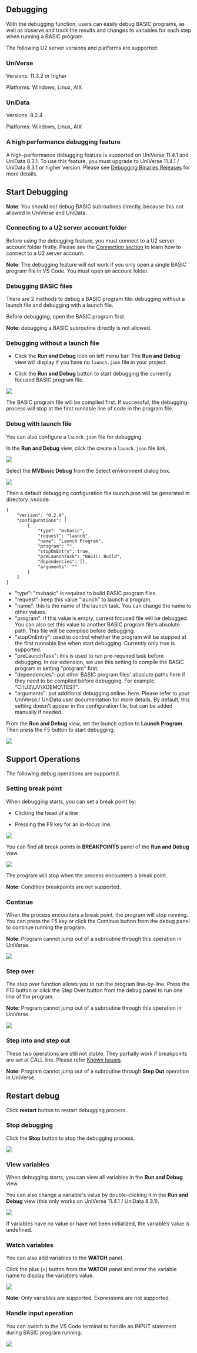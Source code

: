 ## Debugging

With the debugging function, users can easily debug BASIC programs, as well as observe and track the results and changes to variables for each step when running a BASIC program. 

The following U2 server versions and platforms are supported:

### UniVerse

Versions: 11.3.2 or higher

Platforms: Windows, Linux, AIX

### UniData

Versions: 8.2.4

Platforms: Windows, Linux, AIX

### A high performance debugging feature

A high-performance debugging feature is supported on UniVerse 11.4.1 and UniData 8.3.1. To use this feature, you must upgrade to UniVerse 11.4.1 / UniData 8.3.1 or higher version. Please see [Debugging Binaries Releases](./DAPRelease.md) for more details.

## Start Debugging

**Note**: You should not debug BASIC subroutines directly, because this not allowed in UniVerse and UniData.

### Connecting to a U2 server account folder

Before using the debugging feature, you must connect to a U2 server account folder firstly. Please see the [Connection section](./Connection.md) to learn how to connect to a U2 server account.

**Note**: The debugging feature will not work if you only open a single BASIC program file in VS Code. You must open an account folder.

### Debugging BASIC files

There are 2 methods to debug a BASIC program file: debugging without a launch file and debugging with a launch file.

Before debugging, open the BASIC program first.

**Note**: debugging a BASIC subroutine directly is not allowed.

### Debugging without a launch file

 - Click the **Run and Debug** icon on left menu bar. The **Run and Debug** view will display if you have no `launch.json` file in your project.

 - Click the **Run and Debug** button to start debugging the currently focused BASIC program file. 

![](../img/run_and_debug.png)

The BASIC program file will be compiled first. If successful, the debugging process will stop at the first runnable line of code in the program file.

### Debug with launch file

You can also configure a `launch.json` file for debugging.

In the **Run and Debug** view, click the create a `launch.json` file link. 

![](../img/debug_launch_file.png)

Select the **MVBasic Debug** from the Select environment dialog box.

![](../img/debug_type.png)

Then a default debugging configuration file launch.json will be generated in directory .vscode.

```
{
    "version": "0.2.0",
    "configurations": [
        {
            "type": "mvbasic",
            "request": "launch",
            "name": "Launch Program",
            "program": "",
            "stopOnEntry": true,
            "preLaunchTask": "BASIC: Build",
            "dependencies": [], 
            "arguments": ""
        }
    ]
}
```

 - "type": "mvbasic" is required to build BASIC program files.
 - "request": keep this value "launch" to launch a program.
 - "name": this is the name of the launch task. You can change the name to other values.
 - "program": if this value is empty, current focused file will be debugged. You can also set this value to another BASIC program file's absolute path. This file will be compiled before debugging.
 - "stopOnEntry": used to control whether the program will be stopped at the first runnable line when start debugging. Currently only true is supported.
 - "preLaunchTask": this is used to run pre-required task before debugging. In our extension, we use this setting to compile the BASIC program in setting "program" first.
 - "dependencies": put other BASIC program files' absolute paths here if they need to be compiled before debugging. For example, "C:\U2\UV\XDEMO\TEST". 
 - "arguments": put additional debugging online· here. Please refer to your UniVerse / UniData user documentation for more details. By default, this setting doesn’t appear in the configuration file, but can be added manually if needed.

From the **Run and Debug** view, set the launch option to **Launch Program**. Then press the F5 button to start debugging. 

![](../img/debug_launch_program.png)

## Support Operations

The following debug operations are supported.

### Setting break point

When debugging starts, you can set a break point by:

 - Clicking the  head of a line

 - Pressing the F9 key for an in-focus line.

![](../img/debug_set_breakpoint.png)

You can find all break points in **BREAKPOINTS** panel of the **Run and Debug** view.

![](../img/debug_breakpoints_view.png)

The program will stop when the process encounters a break point.

**Note**: Condition breakpoints are not supported.

### Continue

When the process encounters a break point, the program will stop running. You can press the F5 key or click the Continue button from the debug panel to continue running the program. 

**Note**: Program cannot jump out of a subroutine through this operation in UniVerse.

![](../img/debug_continue.png)

### Step over

The step over function allows you to run the program line-by-line. Press the F10 button or click the Step Over button from the debug panel to run one line of the program.

**Note**: Program cannot jump out of a subroutine through this operation in UniVerse.

![](../img/debug_step_over.png)

### Step into and step out

These two operations are still not stable. They partially work if breakpoints are set at CALL line. Please refer [Known Issues](./KnownIssues.md).

**Note**: Program cannot jump out of a subroutine through **Step Out** operation in UniVerse.

## Restart debug

Click **restart** button to restart debugging process.

### Stop debugging

Click the **Stop** button to stop the debugging process.

![](../img/debug_stop.png)

### View variables

When debugging starts, you can view all variables in the **Run and Debug** view. 

You can also change a variable's value by double-clicking it in the **Run and Debug** view (this only works on UniVerse 11.4.1 / UniData 8.3.1).

![](../img/debug_variables.png)

If variables have no value or have not been initialized, the variable’s value is undefined.

### Watch variables

You can also add variables to the **WATCH** panel.

Click the plus (+) button from the **WATCH** panel and enter the variable name to display the variable’s value.

![](../img/debug_add_watch.png)

**Note**: Only variables are supported. Expressions are not supported.

### Handle input operation

You can switch to the VS Code terminal to handle an INPUT statement during BASIC program running. 

![](../img/debug_input.png)
